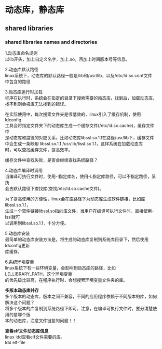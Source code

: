 # 动态库，静态库    
  
  
## shared libraries  
  
### shared libraries names and directories  
1.动态库命名规则  
以lib开头，加上自定义名字，加上.so，再加上时间版本号等信息。  
  
2.动态库默认路径  
linux系统下，动态库的默认路径一般是/lib和/usr/lib，以及/etc/ld.so.conf文件  
中包含的路径  
  
3.动态库运行时加载  
程序在执行时，系统会在指定的目录下搜索需要的动态库，找到后，加载动态库，  
找不到则会报库无法找到的错误。  
  
在实际使用中，每次搜索文件夹是很低效的，linux引入了缓存机制，使用ldconfig  
工具会将指定文件夹下的动态库生成一个缓存文件(/etc/ld.so.cache)，缓存文件中  
是动态库和路径的对应关系，比如动态库libssl.so.1.1在路径/usr/lib下，缓存文件  
中会生成一条映射 libssl.so.1.1  /usr/lib/lissl.so.1.1，这样系统在加载动态库  
时，可以查找缓存文件，提高效率。  
  
缓存文件中查找失败，是否会继续查找系统路径？  
  
4.动态库编译时调用  
当编译可执行文件时，使用-l指定库名，使用-L指定库路径，可以不指定路径，系统  
会去默认路径下查找库(查找/etc/ld.so.cache文件)。  
  
为了提高使用的方便性，linux会在库路径下为动态库生成软件链接，比如库libssl.so.1.1，  
生成一个软件链接libssl.so指向库文件，当用户在编译可执行文件时，直接使用-lssl就可  
以调用到libssl.so.1.1，十分方便。  
  
5.动态库安装  
最简单的动态库安装方法是，将生成的动态库复制到系统库目录下，然后使用ldconfig更新  
库缓存。  
  
6.系统环境变量  
linux系统下有一些环境变量，会影响到动态库的路径，比如LD_LIBRARY_PATH，这个环境变量  
的优先级比较高，在程序执行时，会想搜索环境变量文件夹的库。  
  
**多版本动态库并存**  
多个版本的动态库，版本之间不兼容，不同的应用程序依赖于不同版本的库，如何解决这个问题？  
将多个版本的库复制到系统路径下即可，注意，在编译可执行文件时，要分清楚使用的是哪个版  
本的动态库，注意文件链接的问题！！  
  
**查看elf文件动态库信息**  
linux ldd查看elf文件需要的库。    
ldd    elf-file      

